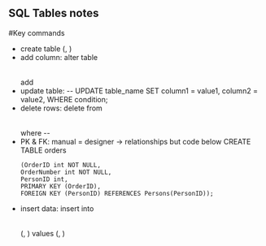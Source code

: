 ## SQL Tables notes
#Key commands
- create table <table name> (<column name>, <column name>)
- add column: alter table <table name> add <column name>
- update table:
-- UPDATE table_name
   SET column1 = value1, column2 = value2,
   WHERE condition;
-  delete rows: delete from <table name> where <condition>    --  <what you want deleted>
-   PK & FK: manual = designer -> relationships but code below
    CREATE TABLE orders
    ```
    (OrderID int NOT NULL,
    OrderNumber int NOT NULL,
    PersonID int,
    PRIMARY KEY (OrderID),
    FOREIGN KEY (PersonID) REFERENCES Persons(PersonID));
    ```
- insert data: insert into <table name> (<column name>,       <column name>) values (<value1>, <value2>)
